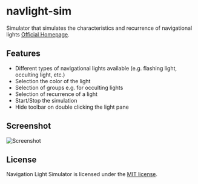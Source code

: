 # navlight-sim

Simulator that simulates the characteristics and recurrence of navigational lights
[Official Homepage](https://szilch.github.io/navlight-sim/).

## Features

* Different types of navigational lights available (e.g. flashing light, occulting light, etc.)
* Selection the color of the light
* Selection of groups e.g. for occulting lights
* Selection of recurrence of a light
* Start/Stop the simulation
* Hide toolbar on double clicking the light pane

## Screenshot

![Screenshot](./md-images/screenshot.png?raw=true "Screenshot")

## License

Navigation Light Simulator is licensed under the [MIT license](LICENSE.md).
